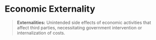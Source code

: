 # Economic Externality

> **Externalities:** Unintended side effects of economic activities that affect third parties, necessitating government intervention or internalization of costs.
